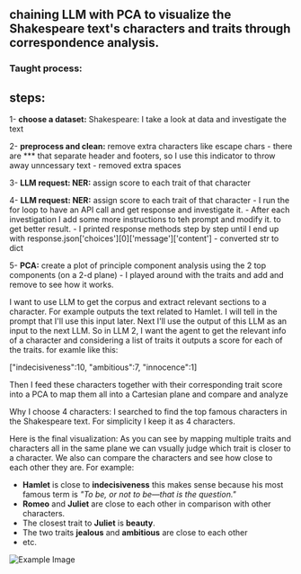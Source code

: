 ## chaining LLM with PCA to visualize the Shakespeare text's characters and traits through correspondence analysis.
### Taught process:

## steps:
1- **choose a dataset:** Shakespeare: I take a look at data and investigate the text 

2- **preprocess and clean:** remove extra characters like escape chars 
    - there are *** that separate header and footers, so I use this indicator to throw away unncessary text
    -  removed extra spaces
    
3- **LLM request: NER:** assign score to each trait of that character
    
    
4- **LLM request: NER:** assign score to each trait of that character
    - I run the for loop to have an API call and get response and investigate it.
    - After each investigation I add some more instructions to teh prompt and modify it. to get better result.
    - I printed response methods step by step until I end up with response.json['choices'][0]['message']['content']
    - converted str to dict
    
    
5- **PCA:** create a plot of principle component analysis using the 2 top components (on a 2-d plane)
    - I played around with the traits and add and remove to see how it works.


I want to use LLM to get the corpus and extract relevant sections to a character. For example outputs the text related to Hamlet. I will tell in the prompt that I'll use this input later.
Next I'll use the output of this LLM as an input to the next LLM. So in LLM 2, I want the agent to get the relevant info of a character and considering a list of traits it outputs a score for each of the traits. for examle like this:

["indecisiveness":10, "ambitious":7, "innocence":1]

Then I feed these characters together with their corresponding trait score into a PCA to map them all into a Cartesian plane and compare and analyze

Why I choose 4 characters: I searched to find the top famous characters in the Shakespeare text. For simplicity I keep it as 4 characters.

Here is the final visualization:
As you can see by mapping multiple traits and characters all in the same plane we can vsually judge which trait is closer to a character.
We also can compare the characters and see how close to each other they are. 
For example:
- **Hamlet** is close to **indecisiveness** this makes sense because his most famous term is *"To be, or not to be—that is the question."*
- **Romeo** and **Juliet** are close to each other in comparison with other characters.
- The closest trait to **Juliet** is **beauty**.
- The two traits **jealous** and **ambitious** are close to each other
- etc.

![Example Image](scale.png)

